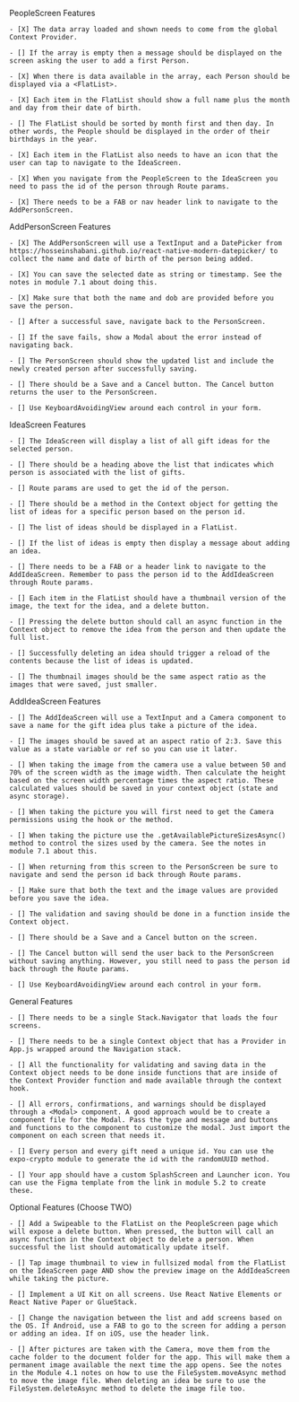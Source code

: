 PeopleScreen Features

    - [X] The data array loaded and shown needs to come from the global Context Provider.

    - [] If the array is empty then a message should be displayed on the screen asking the user to add a first Person.

    - [X] When there is data available in the array, each Person should be displayed via a <FlatList>.

    - [X] Each item in the FlatList should show a full name plus the month and day from their date of birth.

    - [] The FlatList should be sorted by month first and then day. In other words, the People should be displayed in the order of their birthdays in the year.

    - [X] Each item in the FlatList also needs to have an icon that the user can tap to navigate to the IdeaScreen.

    - [X] When you navigate from the PeopleScreen to the IdeaScreen you need to pass the id of the person through Route params.

    - [X] There needs to be a FAB or nav header link to navigate to the AddPersonScreen.

AddPersonScreen Features

    - [X] The AddPersonScreen will use a TextInput and a DatePicker from https://hosseinshabani.github.io/react-native-modern-datepicker/ to collect the name and date of birth of the person being added.

    - [X] You can save the selected date as string or timestamp. See the notes in module 7.1 about doing this.

    - [X] Make sure that both the name and dob are provided before you save the person.

    - [] After a successful save, navigate back to the PersonScreen.

    - [] If the save fails, show a Modal about the error instead of navigating back.

    - [] The PersonScreen should show the updated list and include the newly created person after successfully saving.

    - [] There should be a Save and a Cancel button. The Cancel button returns the user to the PersonScreen.

    - [] Use KeyboardAvoidingView around each control in your form.

IdeaScreen Features

    - [] The IdeaScreen will display a list of all gift ideas for the selected person.

    - [] There should be a heading above the list that indicates which person is associated with the list of gifts.

    - [] Route params are used to get the id of the person.

    - [] There should be a method in the Context object for getting the list of ideas for a specific person based on the person id.

    - [] The list of ideas should be displayed in a FlatList.

    - [] If the list of ideas is empty then display a message about adding an idea.

    - [] There needs to be a FAB or a header link to navigate to the AddIdeaScreen. Remember to pass the person id to the AddIdeaScreen through Route params.

    - [] Each item in the FlatList should have a thumbnail version of the image, the text for the idea, and a delete button.

    - [] Pressing the delete button should call an async function in the Context object to remove the idea from the person and then update the full list.

    - [] Successfully deleting an idea should trigger a reload of the contents because the list of ideas is updated.

    - [] The thumbnail images should be the same aspect ratio as the images that were saved, just smaller.

AddIdeaScreen Features

    - [] The AddIdeaScreen will use a TextInput and a Camera component to save a name for the gift idea plus take a picture of the idea.

    - [] The images should be saved at an aspect ratio of 2:3. Save this value as a state variable or ref so you can use it later.

    - [] When taking the image from the camera use a value between 50 and 70% of the screen width as the image width. Then calculate the height based on the screen width percentage times the aspect ratio. These calculated values should be saved in your context object (state and async storage).

    - [] When taking the picture you will first need to get the Camera permissions using the hook or the method.

    - [] When taking the picture use the .getAvailablePictureSizesAsync() method to control the sizes used by the camera. See the notes in module 7.1 about this.

    - [] When returning from this screen to the PersonScreen be sure to navigate and send the person id back through Route params.

    - [] Make sure that both the text and the image values are provided before you save the idea.

    - [] The validation and saving should be done in a function inside the Context object.

    - [] There should be a Save and a Cancel button on the screen.

    - [] The Cancel button will send the user back to the PersonScreen without saving anything. However, you still need to pass the person id back through the Route params.

    - [] Use KeyboardAvoidingView around each control in your form.

General Features

    - [] There needs to be a single Stack.Navigator that loads the four screens.

    - [] There needs to be a single Context object that has a Provider in App.js wrapped around the Navigation stack.

    - [] All the functionality for validating and saving data in the Context object needs to be done inside functions that are inside of the Context Provider function and made available through the context hook.

    - [] All errors, confirmations, and warnings should be displayed through a <Modal> component. A good approach would be to create a component file for the Modal. Pass the type and message and buttons and functions to the component to customize the modal. Just import the component on each screen that needs it.

    - [] Every person and every gift need a unique id. You can use the expo-crypto module to generate the id with the randomUUID method.

    - [] Your app should have a custom SplashScreen and Launcher icon. You can use the Figma template from the link in module 5.2 to create these.

Optional Features (Choose TWO)

    - [] Add a Swipeable to the FlatList on the PeopleScreen page which will expose a delete button. When pressed, the button will call an async function in the Context object to delete a person. When successful the list should automatically update itself.

    - [] Tap image thumbnail to view in fullsized modal from the FlatList on the IdeaScreen page AND show the preview image on the AddIdeaScreen while taking the picture.

    - [] Implement a UI Kit on all screens. Use React Native Elements or React Native Paper or GlueStack.

    - [] Change the navigation between the list and add screens based on the OS. If Android, use a FAB to go to the screen for adding a person or adding an idea. If on iOS, use the header link.

    - [] After pictures are taken with the Camera, move them from the cache folder to the document folder for the app. This will make them a permanent image available the next time the app opens. See the notes in the Module 4.1 notes on how to use the FileSystem.moveAsync method to move the image file. When deleting an idea be sure to use the FileSystem.deleteAsync method to delete the image file too.